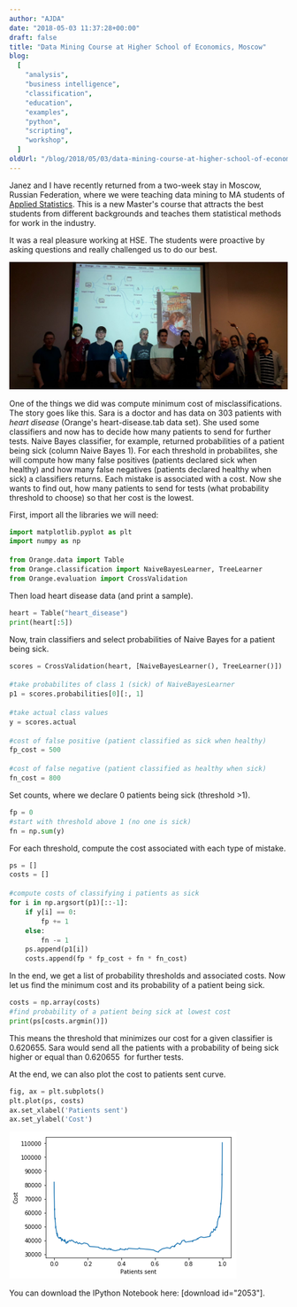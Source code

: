 ```yaml
---
author: "AJDA"
date: "2018-05-03 11:37:28+00:00"
draft: false
title: "Data Mining Course at Higher School of Economics, Moscow"
blog:
  [
    "analysis",
    "business intelligence",
    "classification",
    "education",
    "examples",
    "python",
    "scripting",
    "workshop",
  ]
oldUrl: "/blog/2018/05/03/data-mining-course-at-higher-school-of-economics-moscow/"
---
```


Janez and I have recently returned from a two-week stay in Moscow, Russian Federation, where we were teaching data mining to MA students of [Applied Statistics](https://www.hse.ru/en/ma/sna/). This is a new Master's course that attracts the best students from different backgrounds and teaches them statistical methods for work in the industry.

It was a real pleasure working at HSE. The students were proactive by asking questions and really challenged us to do our best.

![](20180420_213316.jpg)

One of the things we did was compute minimum cost of misclassifications. The story goes like this. Sara is a doctor and has data on 303 patients with _heart disease_ (Orange's heart-disease.tab data set). She used some classifiers and now has to decide how many patients to send for further tests. Naive Bayes classifier, for example, returned probabilities of a patient being sick (column Naive Bayes 1). For each threshold in probabilites, she will compute how many false positives (patients declared sick when healthy) and how many false negatives (patients declared healthy when sick) a classifiers returns. Each mistake is associated with a cost. Now she wants to find out, how many patients to send for tests (what probability threshold to choose) so that her cost is the lowest.

First, import all the libraries we will need:

```python
import matplotlib.pyplot as plt
import numpy as np

from Orange.data import Table
from Orange.classification import NaiveBayesLearner, TreeLearner
from Orange.evaluation import CrossValidation
```

Then load heart disease data (and print a sample).

```python
heart = Table("heart_disease")
print(heart[:5])
```

Now, train classifiers and select probabilities of Naive Bayes for a patient being sick.

```python
scores = CrossValidation(heart, [NaiveBayesLearner(), TreeLearner()])

#take probabilites of class 1 (sick) of NaiveBayesLearner
p1 = scores.probabilities[0][:, 1]

#take actual class values
y = scores.actual

#cost of false positive (patient classified as sick when healthy)
fp_cost = 500

#cost of false negative (patient classified as healthy when sick)
fn_cost = 800
```

Set counts, where we declare 0 patients being sick (threshold >1).

```python
fp = 0
#start with threshold above 1 (no one is sick)
fn = np.sum(y)
```

For each threshold, compute the cost associated with each type of mistake.

```python
ps = []
costs = []

#compute costs of classifying i patients as sick
for i in np.argsort(p1)[::-1]:
    if y[i] == 0:
        fp += 1
    else:
        fn -= 1
    ps.append(p1[i])
    costs.append(fp * fp_cost + fn * fn_cost)
```

In the end, we get a list of probability thresholds and associated costs. Now let us find the minimum cost and its probability of a patient being sick.

```python
costs = np.array(costs)
#find probability of a patient being sick at lowest cost
print(ps[costs.argmin()])
```

This means the threshold that minimizes our cost for a given classifier is 0.620655. Sara would send all the patients with a probability of being sick higher or equal than 0.620655  for further tests.

At the end, we can also plot the cost to patients sent curve.

```python
fig, ax = plt.subplots()
plt.plot(ps, costs)
ax.set_xlabel('Patients sent')
ax.set_ylabel('Cost')
```

![](image-1.png)

You can download the IPython Notebook here: [download id="2053"].
